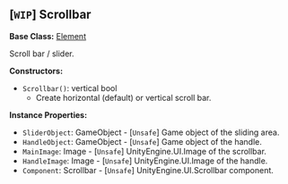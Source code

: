 ## \[`WIP`\] Scrollbar

**Base Class:** [Element](Element.md)

Scroll bar / slider.


**Constructors:**
- `Scrollbar()`: vertical bool
  - Create horizontal (default) or vertical scroll bar.

**Instance Properties:**
- `SliderObject`: GameObject - \[`Unsafe`\] Game object of the sliding area.
- `HandleObject`: GameObject - \[`Unsafe`\] Game object of the handle.
- `MainImage`: Image - \[`Unsafe`\] UnityEngine.UI.Image of the scrollbar.
- `HandleImage`: Image - \[`Unsafe`\] UnityEngine.UI.Image of the handle.
- `Component`: Scrollbar - \[`Unsafe`\] UnityEngine.UI.Scrollbar component.
